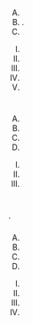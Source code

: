 <h1> </h1>

<ol type='A'>

<li></li>
<li>.</li>
<li></li>
</ol>

<ol type='I'>
<li></li>
<li></li>
<li></li>
<li></li>
<li></li>
</ol>


<h1></h1>

<ol type='A'>
<li></li>
<li></li>
<li></li>
<li></li>
</ol>

<ol type='I'>

<li></li>
<li></li>
<li></li>
</ol>


 <h1></h1>
<p> .</p>

<h3></h3>

<ol type='A'>
<li></li>
<li></li>
<li></li>
<li></li>

</ol>
<p></p>


<ol type='I'>
<li></li>
<li></li>
<li></li>
<li>
</li>
</ol>

<p></p>
